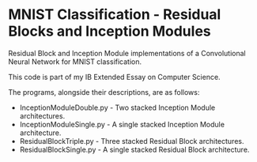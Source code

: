 # MNIST Classification - Residual Blocks and Inception Modules
Residual Block and Inception Module implementations of a Convolutional Neural Network for MNIST classification.

This code is part of my IB Extended Essay on Computer Science.

The programs, alongside their descriptions, are as follows:
* InceptionModuleDouble.py - Two stacked Inception Module architectures.
* InceptionModuleSingle.py - A single stacked Inception Module architecture.
* ResidualBlockTriple.py - Three stacked Residual Block architectures.
* ResidualBlockSingle.py - A single stacked Residual Block architecture.
